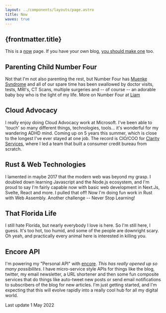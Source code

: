```yaml
---
layout: ../components/layouts/page.astro
title: Now
waves: true
---
```



## {frontmatter.title}


This is a [now](https://nownownow.com/about) page. If you have your own blog, [you should make one](https://nownownow.com/about) too.

## Parenting Child Number Four

Not that I'm not also parenting the rest, but Number Four has [Muenke Syndrome](https://rarediseases.info.nih.gov/diseases/7097/muenke-syndrome) and all of our spare time has been swallowed by doctor visits, tests, MRI's, CT Scans, multiple surgeries and -- of course -- an adorable baby boy who is the light of my life. More on Number Four at [Liam](https://www.brian.dev/liam)

## Cloud Advocacy

I really enjoy doing Cloud Advocacy work at Microsoft. I've been able to 'touch' so many different things, technologies, tools... it's wonderful for my wandering ADHD mind. Coming up on 5 years this summer, which is close to the longest I've ever stayed at one job. The record is CIO/COO for [Clarity Services](https://www.clarityservices.com/), where I led a team that built a consumer credit bureau from scratch.

## Rust & Web Technologies

I lamented in maybe 2017 that the modern web was beyond my grasp. I doubled down learning Javascript and the Node.js ecosystem, and I'm proud to say I'm fairly capable now with basic web development in Next.Js, Svelte, React and more. I pulled that off! Now I'm doing fun work in Rust with Web Assembly. Another challenge -- Never Stop Learning!

## That Florida Life

I still hate Florida, but nearly everybody I love is here. So I'm still here, I guess. It's too hot, too humid, and some of the people are downright scary. Oh yeah, and practically every animal here is interested in killing you.

## Encore API

I'm powering my "Personal API" with [encore](https://encore.dev). _This has really opened up so many possibilites_. I have micro-service style APIs for things like the blog, twitter, my email newsletter, a URL shortener and then some fun composite services that do things like auto-tweet new posts or send email notifications to subscribers of the blog for new articles. I'm just getting started, and I'm expecting that this will evolve rapidly into a really cool hub for all my digital world.

Last update 1 May 2022
